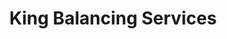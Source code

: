 ---
title: "King Balancing Services"
url: /glendale/king-balancing-services/
shop: Autowerkstatt
---